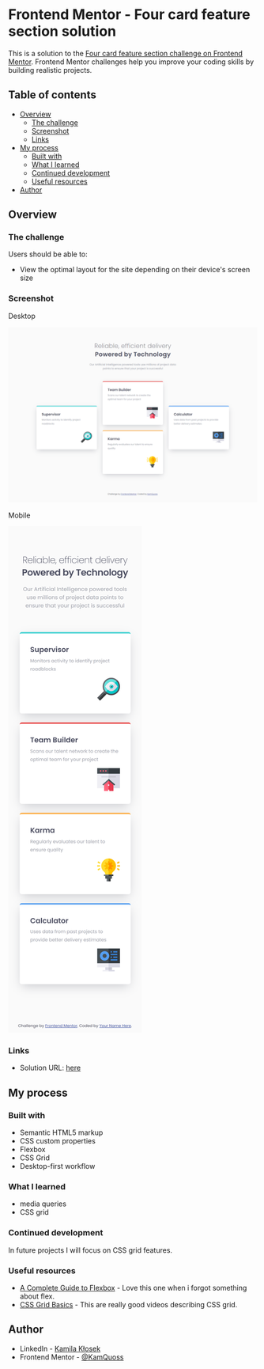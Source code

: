 # Frontend Mentor - Four card feature section solution

This is a solution to the [Four card feature section challenge on Frontend Mentor](https://www.frontendmentor.io/challenges/four-card-feature-section-weK1eFYK). Frontend Mentor challenges help you improve your coding skills by building realistic projects. 

## Table of contents

- [Overview](#overview)
  - [The challenge](#the-challenge)
  - [Screenshot](#screenshot)
  - [Links](#links)
- [My process](#my-process)
  - [Built with](#built-with)
  - [What I learned](#what-i-learned)
  - [Continued development](#continued-development)
  - [Useful resources](#useful-resources)
- [Author](#author)

## Overview

### The challenge

Users should be able to:

- View the optimal layout for the site depending on their device's screen size

### Screenshot
Desktop

![](./images/desktop_screen.png)

Mobile

![](./images/mobile_screen.png)

### Links

- Solution URL: [here](https://kamquoss.github.io/four-card-feature-section-master/)

## My process

### Built with

- Semantic HTML5 markup
- CSS custom properties
- Flexbox
- CSS Grid
- Desktop-first workflow

### What I learned

- media queries
- CSS grid

### Continued development

In future projects I will focus on CSS grid features.

### Useful resources

- [A Complete Guide to Flexbox](https://css-tricks.com/snippets/css/a-guide-to-flexbox/) - Love this one when i forgot something about flex.
- [CSS Grid Basics](https://www.youtube.com/playlist?list=PLbSquHt1VCf0b43dfLKTrCriXdlZcmgoi) - This are really good videos describing CSS grid. 

## Author

- LinkedIn - [Kamila Kłosek](https://www.linkedin.com/in/kamila-k%C5%82osek-b16b08a7/)
- Frontend Mentor - [@KamQuoss](https://www.frontendmentor.io/profile/KamQuoss)
